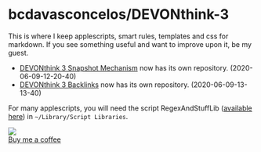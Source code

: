# bcdavasconcelos/DEVONthink-3

This is where I keep applescripts, smart rules, templates and css for markdown. If you see something useful and want to improve upon it, be my guest.

* [DEVONthink 3 Snapshot Mechanism](https://github.com/bcdavasconcelos/DEVONthink-3-Snapshot-Mechanism) now has its own repository. \(2020-06-09-12-20-40\)
* [DEVONthink 3 Backlinks](https://github.com/bcdavasconcelos/DEVONthink-3-Backlinks) now has its own repository. \(2020-06-09-13-13-40\)

For many applescripts, you will need the script RegexAndStuffLib \([available here](https://latenightsw.com/support/freeware/)\) in `~/Library/Script Libraries`.

[![](https://camo.githubusercontent.com/3271dc6f8ac6f610341f353876412e7682822ee0bb8b744c7a0af6814a016ecd/68747470733a2f2f7777772e64726f70626f782e636f6d2f732f336e6e63646337613673667762686e2f6170692e6a7065673f7261773d31)](https://www.buymeacoffee.com/bcdavasconcelos)  
 [Buy me a coffee](https://www.buymeacoffee.com/bcdavasconcelos)

